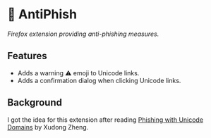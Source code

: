 # 🎣 AntiPhish

*Firefox extension providing anti-phishing measures.*

## Features

* Adds a warning ⚠️ emoji to Unicode links.
* Adds a confirmation dialog when clicking Unicode links.

## Background

I got the idea for this extension after reading 
[Phishing with Unicode Domains](https://www.xudongz.com/blog/2017/idn-phishing/)
by Xudong Zheng.
